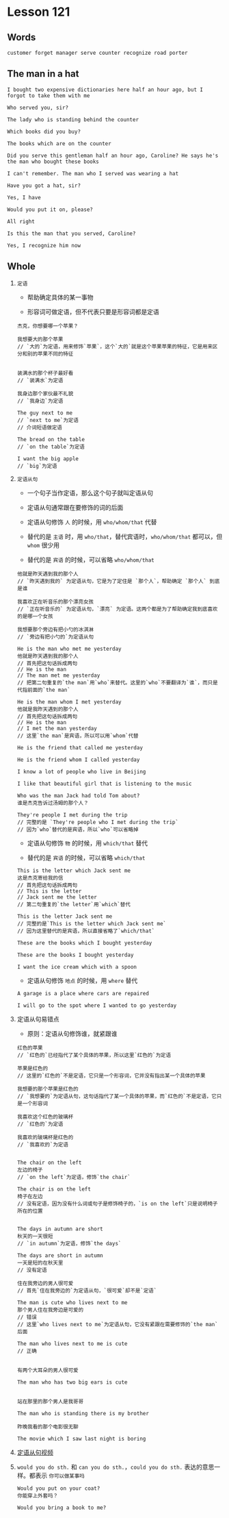 # Lesson 121

## Words

```
customer forget manager serve counter recognize road porter
```

## The man in a hat

```
I bought two expensive dictionaries here half an hour ago, but I forgot to take them with me

Who served you, sir?

The lady who is standing behind the counter

Which books did you buy?

The books which are on the counter

Did you serve this gentleman half an hour ago, Caroline? He says he's the man who bought these books

I can't remember. The man who I served was wearing a hat

Have you got a hat, sir?

Yes, I have

Would you put it on, please?

All right

Is this the man that you served, Caroline?

Yes, I recognize him now
```

## Whole

1. `定语`

   - 帮助确定具体的某一事物

   - 形容词可做定语，但不代表只要是形容词都是定语

   ```
   杰克，你想要哪一个苹果？

   我想要大的那个苹果
   // `大的`为定语，用来修饰`苹果`，这个`大的`就是这个苹果苹果的特征，它是用来区分和别的苹果不同的特征


   装满水的那个杯子最好看
   // `装满水`为定语

   我身边那个家伙最不礼貌
   // `我身边`为定语
   ```

   ```
   The guy next to me
   // `next to me`为定语
   // 介词短语做定语

   The bread on the table
   // `on the table`为定语

   I want the big apple
   // `big`为定语
   ```

2. `定语从句`

   - 一个句子当作定语，那么这个句子就叫定语从句

   - 定语从句通常跟在要修饰的词的后面

   - 定语从句修饰 `人` 的时候，用 `who/whom/that` 代替

   - 替代的是 `主语` 时，用 `who/that`，替代宾语时，`who/whom/that` 都可以，但 `whom` 很少用

   - 替代的是 `宾语` 的时候，可以省略 `who/whom/that`

   ```
   他就是昨天遇到我的那个人
   // `昨天遇到我的` 为定语从句，它是为了定住是 `那个人`，帮助确定 `那个人` 到底是谁

   我喜欢正在听音乐的那个漂亮女孩
   // `正在听音乐的` 为定语从句，`漂亮` 为定语。这两个都是为了帮助确定我到底喜欢的是哪一个女孩

   我想要那个旁边有把小勺的冰淇淋
   // `旁边有把小勺的`为定语从句
   ```

   ```
   He is the man who met me yesterday
   他就是昨天遇到我的那个人
   // 首先把这句话拆成两句
   // He is the man
   // The man met me yesterday
   // 把第二句重复的`the man`用`who`来替代。这里的`who`不要翻译为`谁`，而只是代指前面的`the man`

   He is the man whom I met yesterday
   他就是我昨天遇到的那个人
   // 首先把这句话拆成两句
   // He is the man
   // I met the man yesterday
   // 这里`the man`是宾语，所以可以用`whom`代替

   He is the friend that called me yesterday

   He is the friend whom I called yesterday

   I know a lot of people who live in Beijing

   I like that beautiful girl that is listening to the music

   Who was the man Jack had told Tom about?
   谁是杰克告诉过汤姆的那个人？

   They're people I met during the trip
   // 完整的是 `They're people who I met during the trip`
   // 因为`who`替代的是宾语，所以`who`可以省略掉
   ```

   - 定语从句修饰 `物` 的时候，用 `which/that` 替代

   - 替代的是 `宾语` 的时候，可以省略 `which/that`

   ```
   This is the letter which Jack sent me
   这是杰克寄给我的信
   // 首先把这句话拆成两句
   // This is the letter
   // Jack sent me the letter
   // 第二句重复的`the letter`用`which`替代

   This is the letter Jack sent me
   // 完整的是`This is the letter which Jack sent me`
   // 因为这里替代的是宾语，所以直接省略了`which/that`

   These are the books which I bought yesterday

   These are the books I bought yesterday

   I want the ice cream which with a spoon
   ```

   - 定语从句修饰 `地点` 的时候，用 `where` 替代

   ```
   A garage is a place where cars are repaired

   I will go to the spot where I wanted to go yesterday
   ```

3. 定语从句易错点

   - 原则：定语从句修饰谁，就紧跟谁

   ```
   红色的苹果
   // `红色的`已经指代了某个具体的苹果，所以这里`红色的`为定语

   苹果是红色的
   // 这里的`红色的`不是定语，它只是一个形容词，它并没有指出某一个具体的苹果

   我想要的那个苹果是红色的
   // `我想要的`为定语从句，这句话指代了某一个具体的苹果，而`红色的`不是定语，它只是一个形容词

   我喜欢这个红色的玻璃杯
   // `红色的`为定语

   我喜欢的玻璃杯是红色的
   // `我喜欢的`为定语


   The chair on the left
   左边的椅子
   // `on the left`为定语，修饰`the chair`

   The chair is on the left
   椅子在左边
   // 没有定语，因为没有什么词或句子是修饰椅子的，`is on the left`只是说明椅子所在的位置


   The days in autumn are short
   秋天的一天很短
   // `in autumn`为定语，修饰`the days`

   The days are short in autumn
   一天是短的在秋天里
   // 没有定语
   ```

   ```
   住在我旁边的男人很可爱
   // 首先`住在我旁边的`为定语从句，`很可爱`却不是`定语`

   The man is cute who lives next to me
   那个男人住在我旁边是可爱的
   // 错误
   // 这里`who lives next to me`为定语从句，它没有紧跟在需要修饰的`the man`后面

   The man who lives next to me is cute
   // 正确


   有两个大耳朵的男人很可爱

   The man who has two big ears is cute


   站在那里的那个男人是我哥哥

   The man who is standing there is my brother

   昨晚我看的那个电影很无聊

   The movie which I saw last night is boring
   ```

4. [定语从句视频](https://www.bilibili.com/Video/BV1xa411J7jJ?p=167&vd_source=42ac8d16f0df491c6ce0afc21c1143e1)

5. `would you do sth.` 和 `can you do sth.`，`could you do sth.` 表达的意思一样。都表示 `你可以做某事吗`

   ```
   Would you put on your coat?
   你能穿上外套吗？

   Would you bring a book to me?
   ```

